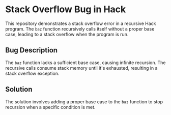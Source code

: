 # Stack Overflow Bug in Hack

This repository demonstrates a stack overflow error in a recursive Hack program. The `baz` function recursively calls itself without a proper base case, leading to a stack overflow when the program is run.

## Bug Description

The `baz` function lacks a sufficient base case, causing infinite recursion. The recursive calls consume stack memory until it's exhausted, resulting in a stack overflow exception.

## Solution

The solution involves adding a proper base case to the `baz` function to stop recursion when a specific condition is met.